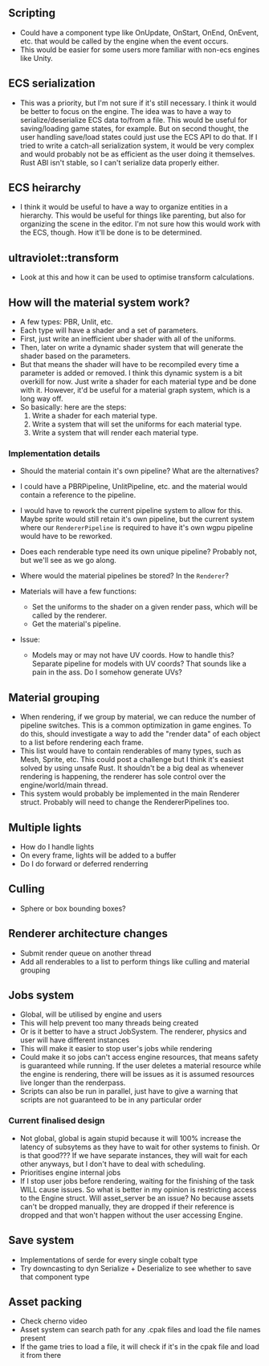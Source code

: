 
## Scripting
- Could have a component type like OnUpdate, OnStart, OnEnd, OnEvent, etc. that would be called by the engine when the event occurs.
- This would be easier for some users more familiar with non-ecs engines like Unity.

## ECS serialization
- This was a priority, but I'm not sure if it's still necessary. I think it would be better to focus on the engine.
  The idea was to have a way to serialize/deserialize ECS data to/from a file. This would be useful for saving/loading game states, for example. But on second thought, the user handling save/load states could just use the ECS API to do that.
  If I tried to write a catch-all serialization system, it would be very complex and would probably not be as efficient as the user doing it themselves. Rust ABI isn't stable, so I can't serialize data properly either.

## ECS heirarchy
- I think it would be useful to have a way to organize entities in a hierarchy. This would be useful for things like parenting, but also for organizing the scene in the editor. I'm not sure how this would work with the ECS, though. How it'll
  be done is to be determined.

## ultraviolet::transform
- Look at this and how it can be used to optimise transform calculations.

## How will the material system work?
- A few types: PBR, Unlit, etc.
- Each type will have a shader and a set of parameters.
- First, just write an inefficient uber shader with all of the uniforms.
- Then, later on write a dynamic shader system that will generate the shader based on the parameters.
- But that means the shader will have to be recompiled every time a parameter is added or removed. I think this dynamic system
  is a bit overkill for now. Just write a shader for each material type and be done with it. However, it'd be useful for a
  material graph system, which is a long way off.
- So basically: here are the steps:
  1. Write a shader for each material type.
  2. Write a system that will set the uniforms for each material type.
  3. Write a system that will render each material type.

### Implementation details
- Should the material contain it's own pipeline? What are the alternatives?
- I could have a PBRPipeline, UnlitPipeline, etc. and the material would contain a reference to the pipeline.
- I would have to rework the current pipeline system to allow for this. Maybe sprite would still retain it's own pipeline, but
  the current system where our `RendererPipeline` is required to have it's own wgpu pipeline would have to be reworked.
- Does each renderable type need its own unique pipeline? Probably not, but we'll see as we go along.
- Where would the material pipelines be stored? In the `Renderer`?   

- Materials will have a few functions:
  - Set the uniforms to the shader on a given render pass, which will be called by the renderer.
  - Get the material's pipeline.

- Issue:
  - Models may or may not have UV coords. How to handle this? Separate pipeline for models with UV coords?
    That sounds like a pain in the ass. Do I somehow generate UVs?

## Material grouping
- When rendering, if we group by material, we can reduce the number of pipeline switches. This is a common optimization in
  game engines. To do this, should investigate a way to add the "render data" of each object to a list before rendering each frame.
- This list would have to contain renderables of many types, such as Mesh, Sprite, etc. This could post a challenge but I think
  it's easiest solved by using unsafe Rust. It shouldn't be a big deal as whenever rendering is happening, the renderer has sole
  control over the engine/world/main thread. 
- This system would probably be implemented in the main Renderer struct. Probably will need to change the RendererPipelines too.

## Multiple lights
- How do I handle lights
- On every frame, lights will be added to a buffer
- Do I do forward or deferred renderring

## Culling 
- Sphere or box bounding boxes?

## Renderer architecture changes
- Submit render queue on another thread
- Add all renderables to a list to perform things like culling and material grouping

## Jobs system
- Global, will be utilised by engine and users
- This will help prevent too many threads being created
- Or is it better to have a struct JobSystem. The renderer, physics and user will have different instances
- This will make it easier to stop user's jobs while rendering
- Could make it so jobs can't access engine resources, that means
  safety is guaranteed while running. If the user deletes a material
  resource while the engine is rendering, there will be issues as it is
  assumed resources live longer than the renderpass.
- Scripts can also be run in parallel, just have to give a warning that scripts are not guaranteed to be in any particular order

### Current finalised design
- Not global, global is again stupid because it will 100% increase the latency of subsytems as
  they have to wait for other systems to finish. Or is that good??? If we have separate 
  instances, they will wait for each other anyways, but I don't have to deal with
  scheduling.
- Prioritises engine internal jobs
- If I stop user jobs before rendering, waiting for the finishing of the task WILL cause issues. 
  So what is better in my opinion is restricting access to the Engine struct. Will asset_server
  be an issue? No because assets can't be dropped manually, they are dropped if their reference
  is dropped and that won't happen without the user accessing Engine.

## Save system
- Implementations of serde for every single cobalt type
- Try downcasting to dyn Serialize + Deserialize to see whether to save that component type

## Asset packing
- Check cherno video
- Asset system can search path for any .cpak files and load the file names present
- If the game tries to load a file, it will check if it's in the cpak file and load it from there